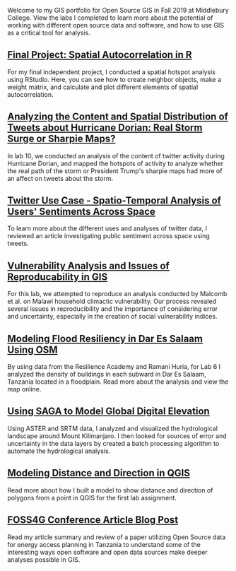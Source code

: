Welcome to my GIS portfolio for Open Source GIS in Fall 2019 at Middlebury College. View the labs I completed to learn more about the potential of working with different open source data and software, and how to use GIS as a critical tool for analysis. 


## [Final Project: Spatial Autocorrelation in R](finalproj.md)
For my final independent project, I conducted a spatial hotspot analysis using RStudio. Here, you can see how to create neighbor objects, make a weight matrix, and calculate and plot different elements of spatial autocorrelation.


## [Analyzing the Content and Spatial Distribution of Tweets about Hurricane Dorian: Real Storm Surge or Sharpie Maps?](dorian2.md)
In lab 10, we conducted an analysis of the content of twitter activity during Hurricane Dorian, and mapped the hotspots of activity to analyze whether the real path of the storm or President Trump's sharpie maps had more of an affect on tweets about the storm.


## [Twitter Use Case - Spatio-Temporal Analysis of Users' Sentiments Across Space](twittercase.md)
To learn more about the different uses and analyses of twitter data, I reviewed an article investigating public sentiment across space using tweets.


## [Vulnerability Analysis and Issues of Reproducability in GIS](vul.md)
For this lab, we attempted to reproduce an analysis conducted by Malcomb et al. on Malawi household climactic vulnerability. Our process revealed several issues in reproducibility and the importance of considering error and uncertainty, especially in the creation of social vulnerability indices. 


## [Modeling Flood Resiliency in Dar Es Salaam Using OSM](resiliencyDar.md)
By using data from the Resilience Academy and Ramani Huria, for Lab 6 I analyzed the density of buildings in each subward in Dar Es Salaam, Tanzania located in a floodplain. Read more about the analysis and view the map online.


## [Using SAGA to Model Global Digital Elevation](Global_DEM_Models.md)
Using ASTER and SRTM data, I analyzed and visualized the hydrological landscape around Mount Kilimanjaro. I then looked for sources of error and uncertainty in the data layers by created a batch processing algorithm to automate the hydrological analysis.


## [Modeling Distance and Direction in QGIS](qgisModelDirDis.md)
Read more about how I built a model to show distance and direction of polygons from a point in QGIS for the first lab assignment.


## [FOSS4G Conference Article Blog Post](foss4g.md)
Read my article summary and review of a paper utilizing Open Source data for energy access planning in Tanzania to understand some of the interesting ways open software and open data sources make deeper analyses possible in GIS.
